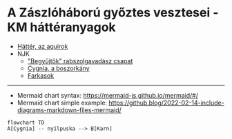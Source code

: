 # A Zászlóháború győztes vesztesei - KM háttéranyagok

* [Háttér, az aquirok](./Hatter.md)
* NJK
  * ["Begyűjtők" rabszolgavadász csapat](./NJK/Begyujto_dezertorvadaszok.odt)
  * [Cygnia, a boszorkány](./NJK/Cygnia.gazda.lanya.boszi.md)
  * [Farkasok](./NJK/Farkasok.odt)

---

* Mermaid chart syntax: https://mermaid-js.github.io/mermaid/#/
* Mermaid chart simple example: https://github.blog/2022-02-14-include-diagrams-markdown-files-mermaid/

```mermaid
flowchart TD
A[Cygnia] -- nyílpuska --> B[Karn]

```
